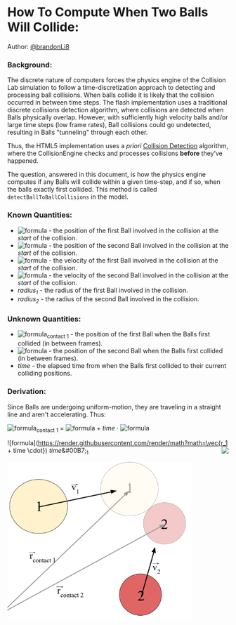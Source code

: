 # How To Compute When Two Balls Will Collide:
Author: [@brandonLi8](https://github.com/brandonLi8)

<h3> Background:</h3> The discrete nature of computers forces the physics engine of the Collision Lab simulation to follow a time-discretization approach to detecting and processing ball collisions. When balls collide it is likely that the collision occurred in between time steps. The flash implementation uses a traditional discrete collisions detection algorithm, where collisions are detected when Balls physically overlap. However, with sufficiently high velocity balls and/or large time steps (low frame rates), Ball collisions could go undetected, resulting in Balls "tunneling" through each other.

Thus, the HTML5 implementation uses a _priori_ [Collision Detection](https://en.wikipedia.org/wiki/Collision_detection) algorithm, where the CollisionEngine checks and processes collisions **before** they’ve happened. 

The question, answered in this document, is how the physics engine computes if any Balls will collide within a given time-step, and if so, when the balls exactly first collided. This method is called `detectBallToBallCollisions` in the model.

<h3> Known Quantities:</h3>

- ![formula](https://render.githubusercontent.com/render/math?math=\vec{r_1}) - the position of the first Ball involved in the collision at the *start* of the collision.<br>
- ![formula](https://render.githubusercontent.com/render/math?math=\vec{r_2}) - the position of the second Ball involved in the collision at the *start* of the collision.<br>
- ![formula](https://render.githubusercontent.com/render/math?math=\vec{v_1}) - the velocity of the first Ball involved in the collision at the *start* of the collision.<br>
- ![formula](https://render.githubusercontent.com/render/math?math=\vec{v_2}) - the velocity of the second Ball involved in the collision at the *start* of the collision.<br>
- *radius<sub>1</sub>* - the radius of the first Ball involved in the collision.<br>
- *radius<sub>2</sub>* - the radius of the second Ball involved in the collision.

<h3> Unknown Quantities:</h3>

- ![formula](https://render.githubusercontent.com/render/math?math=\vec{r})<sub>contact 1</sub> - the position of the first Ball when the Balls first collided (in between frames).
- ![formula](https://render.githubusercontent.com/render/math?math=\large\vec{r}_{contact%20\2}) - the position of the second Ball when the Balls first collided (in between frames).
- *time* - the elapsed time from when the Balls first collided to their current colliding positions.

<h3> Derivation:</h3>

Since Balls are undergoing uniform-motion, they are traveling in a straight line and aren't accelerating. Thus:

![formula](https://render.githubusercontent.com/render/math?math=\vec{r})<sub>contact 1</sub> <span>=</span> ![formula](https://render.githubusercontent.com/render/math?math=\vec{r_1}) <span>+</span> *time* <span>·</span> ![formula](https://render.githubusercontent.com/render/math?math=\vec{v_1})

![formula](https://render.githubusercontent.com/render/math?math=\vec{r_1 + time \cdot}) *time*&#00B7;<img style="float: right;" src="https://render.githubusercontent.com/render/math?math=\vec{v}"><sub>1</sub>

<img src="https://github.com/phetsims/collision-lab/blob/priori/doc/algorithms/images/ball-contact-diagram.png" width="420">


